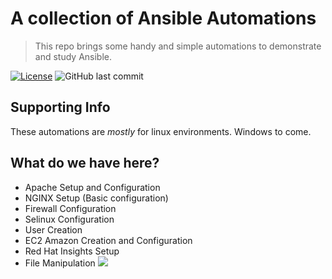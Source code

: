 # A collection of Ansible Automations
> This repo brings some handy and simple automations to demonstrate and study Ansible.

[![License](http://img.shields.io/:license-mit-blue.svg?style=flat-square)](http://badges.mit-license.org)
<img src="https://img.shields.io/github/last-commit/abass0/winrm-tower/master?style=plastic" alt="GitHub last commit">



## Supporting Info

These automations are *mostly* for linux environments. Windows to come. 

## What do we have here?

- Apache Setup and Configuration
- NGINX Setup (Basic configuration)
- Firewall Configuration
- Selinux Configuration
- User Creation
- EC2 Amazon Creation and Configuration
- Red Hat Insights Setup 
- File Manipulation ![](https://media.giphy.com/media/rFsm3p6zCvScU/giphy.gif)



